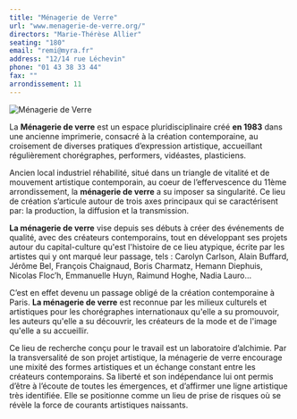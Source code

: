 ```yaml
---
title: "Ménagerie de Verre"
url: "www.menagerie-de-verre.org/"
directors: "Marie-Thérèse Allier"
seating: "180"
email: "remi@myra.fr"
address: "12/14 rue Léchevin"
phone: "01 43 38 33 44"
fax: ""
arrondissement: 11
---
```


![Ménagerie de Verre](../images/11eme/menagerie-de-verre/menagerie-de-verre-1.jpg)

La **Ménagerie de verre** est un espace pluridisciplinaire créé **en 1983** dans une ancienne imprimerie, consacré à la création contemporaine, au croisement de diverses pratiques d’expression artistique, accueillant régulièrement chorégraphes, performers, vidéastes, plasticiens.

Ancien local industriel réhabilité, situé dans un triangle de vitalité et de mouvement artistique contemporain, au coeur de l’effervescence du 11ème arrondissement, la **ménagerie de verre** a su imposer sa singularité. Ce lieu de création s’articule autour de trois axes principaux qui se caractérisent par: la production, la diffusion et la transmission.

**La ménagerie de verre** vise depuis ses débuts à créer des événements de qualité, avec des créateurs contemporains, tout en développant ses projets autour du capital-culture qu'est l'histoire de ce lieu atypique, écrite par les artistes qui y ont marqué leur passage, tels : Carolyn Carlson, Alain Buffard, Jérôme Bel, François Chaignaud, Boris Charmatz, Hemann Diephuis, Nicolas Floc’h, Emmanuelle Huyn, Raimund Hoghe, Nadia Lauro… 

C’est en effet devenu un passage obligé de la création contemporaine à Paris. **La ménagerie de verre** est reconnue par les milieux culturels et artistiques pour les chorégraphes internationaux qu'elle a su promouvoir, les auteurs qu'elle a su découvrir, les créateurs de la mode et de l'image qu'elle a su accueillir.

Ce lieu de recherche conçu pour le travail est un laboratoire d’alchimie. Par la transversalité de son projet artistique, la ménagerie de verre encourage une mixité des formes artistiques et un échange constant entre les créateurs contemporains. Sa liberté et son indépendance lui ont permis d’être à l’écoute de toutes les émergences, et d’affirmer une ligne artistique très identifiée. Elle se positionne comme un lieu de prise de risques où se révèle la force de courants artistiques naissants.
